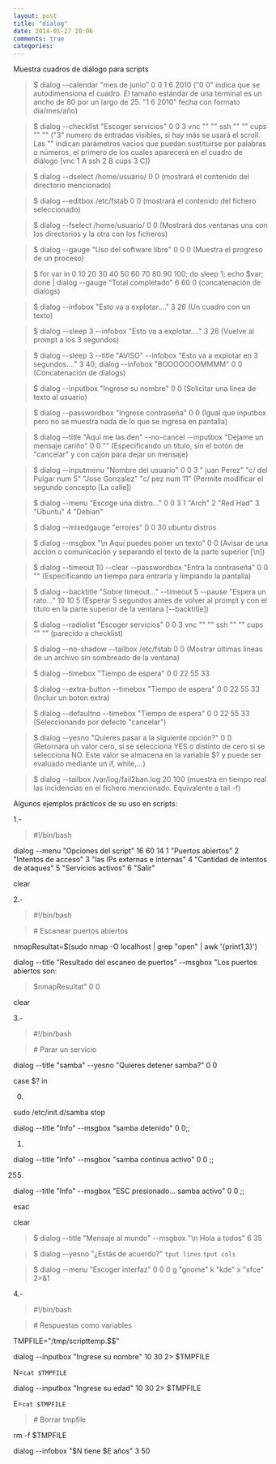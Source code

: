 ```yaml
---
layout: post
title: "dialog"
date: 2014-01-27 20:06
comments: true
categories: 
---
```

Muestra cuadros de diálogo para scripts

>$ dialog --calendar "mes de junio" 0 0 1 6 2010  ("0 0" indica que se autodimensiona el cuadro. El tamaño estándar de una terminal es un ancho de 80 por un largo de 25. "1 6 2010" fecha con formato dia/mes/año) 

>$ dialog --checklist "Escoger servicios" 0 0 3 vnc "" "" ssh "" "" cups "" "" ("3" numero de entradas visibles, si hay más se usará el scroll. Las "" indican parámetros vacios que puedan sustituirse por palabras o números, el primero de los cuales aparecerá en el cuadro de diálogo [vnc 1 A ssh 2 B cups 3 C]) 

>$ dialog --dselect /home/usuario/ 0 0  (mostrará el contenido del directorio mencionado) 

>$ dialog --editbox /etc/fstab 0 0   (mostrará el contenido del fichero seleccionado) 

>$ dialog --fselect /home/usuario/ 0 0  (Mostrará dos ventanas una con los directorios y la otra con los ficheros) 

>$ dialog --gauge "Uso del software libre" 0 0 0  (Muestra el progreso de un proceso) 

>$ for var in 0 10 20 30 40 50 60 70 80 90 100; do sleep 1; echo $var; done | dialog --gauge "Total completado" 6 60 0 (concatenación de dialogs) 

>$ dialog --infobox "Esto va a explotar...." 3 26  (Un cuadro con un texto) 

>$ dialog --sleep 3 --infobox "Esto va a explotar...." 3 26 (Vuelve al prompt a los 3 segundos) 

>$ dialog --sleep 3 --title "AVISO" --infobox "Esto va a explotar en 3 segundos...." 3 40; dialog --infobox "BOOOOOOOMMMM" 0 0 (Concatenación de dialogs) 

>$ dialog --inputbox "Ingrese su nombre" 0 0 (Solicitar una linea de texto al usuario) 

>$ dialog --passwordbox "Ingrese contraseña" 0 0 (Igual que inputbox pero no se muestra nada de lo que se ingresa en pantalla) 

>$ dialog --title "Aquí me las den" --no-cancel --inputbox "Dejame un mensaje cariño" 0 0 ""  (Especificando un título, sin el botón de "cancelar" y con cajón para dejar un mensaje) 

>$ dialog --inputmenu "Nombre del usuario" 0 0 3 " juan Perez" "c/ del Pulgar num 5" "Jose Gonzalez" "c/ pez num 11"  (Permite modificar el segundo concepto [La calle]) 

>$ dialog --menu "Escoge una distro..." 0 0 3 1 "Arch" 2 "Red Had" 3 "Ubuntu" 4 "Debian" 

>$ dialog --mixedgauge "errores" 0 0 30 ubuntu distros 

>$ dialog --msgbox "\n Aquí puedes poner un texto" 0 0   (Avisar de una acción o comunicación y separando el texto de la parte superior [\n]) 

>$ dialog --timeout 10 --clear --passwordbox "Entra la contraseña" 0 0 ""  (Especificando un tiempo para entrarla y limpiando la pantalla) 

>$ dialog --backtitle "Sobre timeout..." --timeout 5 --pause "Espera un rato..." 10 10 5   (Esperar 5 segundos antes de volver al prompt y con el título en la parte superior de la ventana [--backtitle]) 

>$ dialog --radiolist "Escoger servicios" 0 0 3 vnc "" "" ssh "" "" cups "" ""  (parecido a checklist) 

>$ dialog --no-shadow --tailbox /etc/fstab 0 0   (Mostrar últimas lineas de un archivo sin sombreado de la ventana) 

>$ dialog --timebox "Tiempo de espera" 0 0 22 55 33 

>$ dialog --extra-button --timebox "Tiempo de espera" 0 0 22 55 33  (Incluir un boton extra) 

>$ dialog --defaultno --timebox "Tiempo de espera" 0 0 22 55 33  (Seleccionando por defecto "cancelar") 

>$ dialog --yesno "Quieres pasar a la siguiente opción?" 0 0 (Retornara un valor cero, si se selecciona YES o distinto de cero si se selecciona NO. Este valor se almacena en la variable $? y puede ser evaluado mediante un if, while,...) 

>$ dialog --tailbox /var/log/fail2ban.log 20 100 (muestra en tiempo real las incidencias en el fichero mencionado. Equivalente a tail -f)

Algunos ejemplos prácticos de su uso en scripts: 

1.-

>\#!/bin/bash 

dialog --menu "Opciones del script" 16 60 14 1 "Puertos abiertos" 2 "Intentos de acceso" 3 "las IPs externas e internas" 4 "Cantidad de intentos de ataques" 5 "Servicios activos" 6 "Salir" 

clear 

2.-

>\#!/bin/bash 

>\# Escanear puertos abiertos 

nmapResultat=$(sudo nmap -O localhost | grep "open" | awk '{print$1,$3}') 

dialog --title "Resultado del escaneo de puertos" --msgbox "Los puertos abiertos son: 

>$nmapResultat" 0 0 

clear 

3.-

>\#!/bin/bash 

>\# Parar un servicio 

dialog --title "samba" --yesno "Quieres detener samba?" 0 0       

case $? in 

0) 

sudo /etc/init.d/samba stop 

dialog --title "Info" --msgbox "samba detenido" 0 0;; 

1) 

dialog --title "Info" --msgbox "samba continua activo" 0 0 ;; 

255) 

dialog --title "Info" --msgbox "ESC presionado... samba activo" 0 0 ;; 

esac 

clear 

>$ dialog --title "Mensaje al mundo" --msgbox "\n      Hola a todos" 6 35

>$ dialog --yesno "¿Estás de acuerdo?" `tput lines` `tput cols`

>$ dialog --menu "Escoger interfaz" 0 0 0 g "gnome" k "kde" x "xfce" 2>&1

4.-

>\#!/bin/bash 

>\# Respuestas  como variables

TMPFILE="/tmp/scripttemp.$$" 

dialog --inputbox "Ingrese su nombre" 10 30 2> $TMPFILE 

N=`cat $TMPFILE` 

dialog --inputbox "Ingrese su edad" 10 30 2> $TMPFILE 

E=`cat $TMPFILE` 

>\# Borrar tmpfile 

rm -f $TMPFILE 

dialog --infobox "$N tiene $E años" 3 50 

